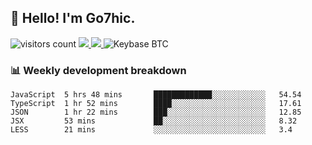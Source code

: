 ## 👋 Hello! I'm Go7hic.

 ![visitors count](https://visitors-by-url-pls-dont-use-this-in-your-repo.vercel.app/Go7hic-github-readme)
 <a href="https://twitter.com/Go7hic">
    <img src="https://img.shields.io/badge/-@Go7hic-1ca0f1?style=flat-square&labelColor=1ca0f1&logo=twitter&logoColor=white&link=https://twitter.com/Go7hic">
   <a/>
   <a href="mailto:gtfx0209@gmail.com">
    <img src="https://img.shields.io/badge/-gtfx0209@gmail.com-c14438?style=flat-square&logo=Gmail&logoColor=white&link=mailto:gtfx0209@gmail.com">
   <a/>
    ![Keybase BTC](https://img.shields.io/keybase/btc/Go7hic)
 <!--
🔭 I’m currently working
🌱 I’m currently learning
💬 Ask me about 
📫 How to reach me: 
⚡ Fun fact: 
-->
 <!--
![My Github Stats](https://github-readme-stats.vercel.app/api?username=Go7hic&show_icons=true&count_private=true)

-->

### 📊 Weekly development breakdown
<!--START_SECTION:waka-->
```text
JavaScript  5 hrs 48 mins       █████████████░░░░░░░░░░░░   54.54 
TypeScript  1 hr 52 mins        ████░░░░░░░░░░░░░░░░░░░░░   17.61 
JSON        1 hr 22 mins        ███░░░░░░░░░░░░░░░░░░░░░░   12.85 
JSX         53 mins             ██░░░░░░░░░░░░░░░░░░░░░░░   8.32 
LESS        21 mins             ░░░░░░░░░░░░░░░░░░░░░░░░░   3.4
```
<!--END_SECTION:waka-->

